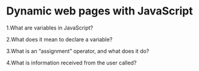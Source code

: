 # Dynamic web pages with JavaScript

1.What are variables in JavaScript?

2.What does it mean to declare a variable?

3.What is an “assignment” operator, and what does it do?

4.What is information received from the user called?
